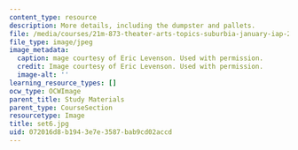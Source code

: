 ```yaml
---
content_type: resource
description: More details, including the dumpster and pallets.
file: /media/courses/21m-873-theater-arts-topics-suburbia-january-iap-2008/072016d8b1943e7e3587bab9cd02accd_set6.jpg
file_type: image/jpeg
image_metadata:
  caption: mage courtesy of Eric Levenson. Used with permission.
  credit: Image courtesy of Eric Levenson. Used with permission.
  image-alt: ''
learning_resource_types: []
ocw_type: OCWImage
parent_title: Study Materials
parent_type: CourseSection
resourcetype: Image
title: set6.jpg
uid: 072016d8-b194-3e7e-3587-bab9cd02accd
---
```


